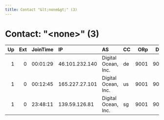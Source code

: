 ```yaml
---
title: Contact "&lt;none&gt;" (3)
---
```


# Contact: "&lt;none&gt;" (3)

|   Up |   Ext | JoinTime   | IP             | AS                  | CC   |   ORp |   Dirp | OS    | Version   | Nickname       |   eFamMembers |
|-----:|------:|:-----------|:---------------|:--------------------|:-----|------:|-------:|:------|:----------|:---------------|--------------:|
|    1 |     0 | 00:01:29   | 46.101.232.140 | Digital Ocean, Inc. | de   |  9001 |   9030 | Linux | 0.2.9.13  | roundlaugh     |             1 |
|    1 |     0 | 00:12:45   | 165.227.27.101 | Digital Ocean, Inc. | us   |  9001 |   9030 | Linux | 0.2.9.13  | zealousplough  |             1 |
|    1 |     0 | 23:48:11   | 139.59.126.81  | Digital Ocean, Inc. | sg   |  9001 |   9030 | Linux | 0.2.9.13  | mysterioushour |             1 |
